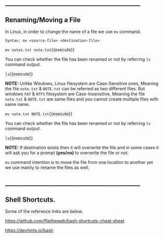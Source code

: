 ## ____________________________________________

## Renaming/Moving a File

In Linux, in order to change the name of a file we use `mv` command.

`Syntax: mv <source-file> <destination-file>`

`mv notes.txt note.txt`{{execute}}

You can check whether the file has been renamed or not by referring `ls` command output.

`ls`{{execute}}

**NOTE:** Unlike Windows, Linux filesystem are Case-Sensitive ones, Meaning the file `note.txt` & `NOTE.txt` can be referred as two different files. But windows `FAT` & `NTFS` filesystem are Case-Insensitive, Meaning the file `note.txt` & `NOTE.txt` are same files and you cannot create multiple files with same name.

`mv note.txt NOTE.txt`{{execute}}

You can check whether the file has been renamed or not by referring `ls` command output.

`ls`{{execute}}

**NOTE:** If destination exists then it will overwrite the file and in some cases it will ask you for a prompt **(yes/no)** to overwrite the file or not.

`mv` command intention is to move the file from one location to another yet we use mainly to rename the files as well.


## ____________________________________________

## Shell Shortcuts.

Some of the reference links are below.

https://github.com/fliptheweb/bash-shortcuts-cheat-sheet

https://devhints.io/bash



